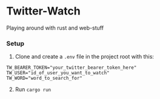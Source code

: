# Twitter-Watch
Playing around with rust and web-stuff

### Setup
1. Clone and create a ```.env``` file in the project root with this:
```.env
TW_BEARER_TOKEN="your_twitter_bearer_token_here"
TW_USER="id_of_user_you_want_to_watch"
TW_WORD="word_to_search_for"
```
2. Run ``` cargo run ```
